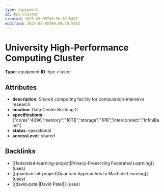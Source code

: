 ```yaml
---
type: equipment
id: hpc-cluster
created: 2025-03-05T00:58:30.546Z
modified: 2025-03-05T00:58:30.546Z
---
```


# University High-Performance Computing Cluster

**Type**: equipment
**ID**: hpc-cluster

## Attributes

- **description**: Shared computing facility for computation-intensive research
- **location**: Data Center Building C
- **specifications**: {"cores":4096,"memory":"16TB","storage":"1PB","interconnect":"InfiniBand"}
- **status**: operational
- **accessLevel**: shared

## Backlinks

- [[federated-learning-project|Privacy-Preserving Federated Learning]] (uses)
- [[quantum-ml-project|Quantum Approaches to Machine Learning]] (uses)
- [[david-patel|David Patel]] (uses)

